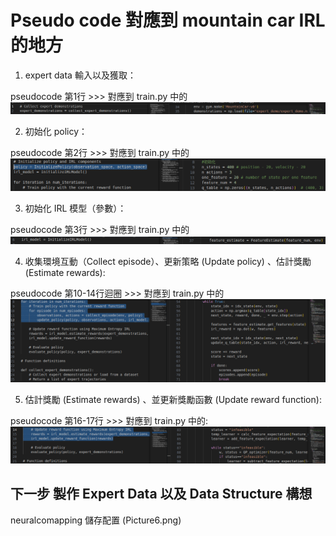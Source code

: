 # Pseudo code 對應到 mountain car IRL 的地方

1. expert data 輸入以及獲取：
   
pseudocode 第1行 >>> 對應到 train.py 中的
![architecture](Picture1.png)

2. 初始化 policy：
   
pseudocode 第2行 >>> 對應到 train.py 中的
![architecture](Picture2.png)

3. 初始化 IRL 模型（參數）：
   
pseudocode 第3行 >>> 對應到 train.py 中的
![architecture](Picture3.png)

4. 收集環境互動（Collect episode）、更新策略 (Update policy) 、估計獎勵 (Estimate rewards):
   
pseudocode 第10-14行迴圈 >>> 對應到 train.py 中的
![architecture](Picture4.png)

5. 估計獎勵 (Estimate rewards) 、並更新獎勵函數 (Update reward function):
   
pseudocode 第16-17行 >>> 對應到 train.py 中的:
![architecture](Picture5.png)



## 下一步 製作 Expert Data 以及 Data Structure 構想

neuralcomapping 儲存配置
(Picture6.png)

